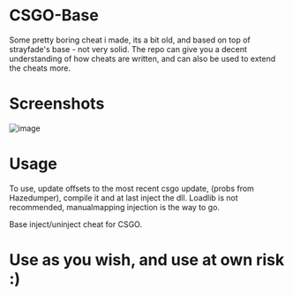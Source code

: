 # CSGO-Base
Some pretty boring cheat i made, its a bit old, and based on top of strayfade's base - not very solid.
The repo can give you a decent understanding of how cheats are written, and can also be used to extend the cheats more.

# Screenshots
![image](https://user-images.githubusercontent.com/36155981/138575289-d80b664e-c476-422f-bda7-7b246bf6ed8a.png)

# Usage
To use, update offsets to the most recent csgo update, (probs from Hazedumper), compile it and at last inject the dll.
Loadlib is not recommended, manualmapping injection is the way to go.

Base inject/uninject cheat for CSGO.

# Use as you wish, and use at own risk :)
